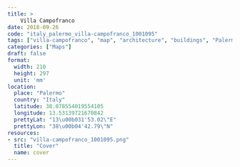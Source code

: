 ```yaml
---
title: > 
    Villa Campofranco
date: 2018-09-26
code: "italy_palermo_villa-campofranco_1001095"
tags: ["villa-campofranco", "map", "architecture", "buildings", "Palermo", "Italy"]
categories: ["Maps"]
draft: false
format:
  width: 210
  height: 297
  unit: 'mm'
location:
  place: "Palermo"
  country: "Italy"
  latitude: 38.078554019554105
  longitude: 13.53139721670842
  prettyLat: "13\u00b031'53.02\"E"
  prettyLon: "38\u00b04'42.79\"N"
resources:
- src: "villa-campofranco_1001095.png"
  title: "Cover"
  name: cover
---
```

